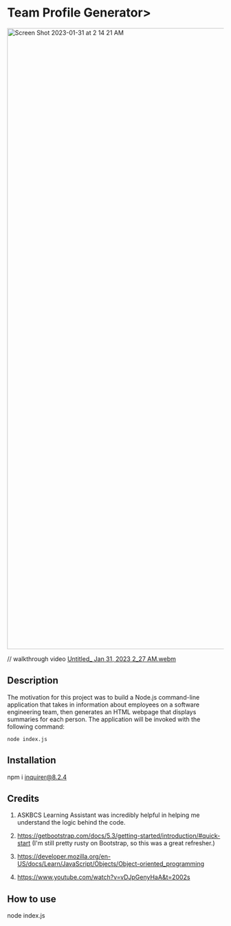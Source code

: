 # Team Profile Generator>

<img width="1440" alt="Screen Shot 2023-01-31 at 2 14 21 AM" src="https://user-images.githubusercontent.com/115536248/215737000-73a81083-a82e-4b77-906f-a87f683f1ab2.png">

// walkthrough video
[Untitled_ Jan 31, 2023 2_27 AM.webm](https://user-images.githubusercontent.com/115536248/215737063-6974d0aa-53dc-4e84-bed9-695128161869.webm)

## Description

The motivation for this project was to build a Node.js command-line application that takes in information about employees on a software engineering team, then generates an HTML webpage that displays summaries for each person. The application will be invoked with the following command:

    node index.js

## Installation

npm i inquirer@8.2.4



## Credits
1. ASKBCS Learning Assistant was incredibly helpful in helping me understand the logic behind the code.

2. https://getbootstrap.com/docs/5.3/getting-started/introduction/#quick-start (I'm still pretty rusty on Bootstrap, so this was a great refresher.)

3. https://developer.mozilla.org/en-US/docs/Learn/JavaScript/Objects/Object-oriented_programming

4. https://www.youtube.com/watch?v=vDJpGenyHaA&t=2002s


## How to use 

node index.js


